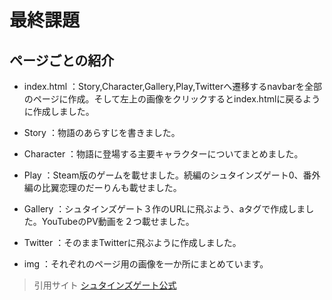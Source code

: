 # 最終課題

## ページごとの紹介

- index.html
：Story,Character,Gallery,Play,Twitterへ遷移するnavbarを全部のページに作成。そして左上の画像をクリックするとindex.htmlに戻るように作成しました。

- Story
：物語のあらすじを書きました。

- Character
：物語に登場する主要キャラクターについてまとめました。

- Play
：Steam版のゲームを載せました。続編のシュタインズゲート0、番外編の比翼恋理のだーりんも載せました。

- Gallery
：シュタインズゲート３作のURLに飛ぶよう、aタグで作成しました。YouTubeのPV動画を２つ載せました。

- Twitter
：そのままTwitterに飛ぶように作成しました。

- img
：それぞれのページ用の画像を一か所にまとめています。

>引用サイト
[シュタインズゲート公式](https://steinsgate.jp/sgflash.html)

